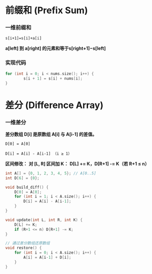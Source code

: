 # 前缀和 (Prefix Sum)
### 一维前缀和

`s[i+1]=s[i]+a[i]`

**a[left] 到 a[right] 的元素和等于s[right+1]−s[left]**

### 实现代码
```cpp
for (int i = 0; i < nums.size(); i++) {
        s[i + 1] = s[i] + nums[i];
}
```

# 差分 (Difference Array)
###  一维差分
**差分数组 D[i] 是原数组 A[i] 与 A[i-1] 的差值。**

`D[0] = A[0]`

`D[i] = A[i] - A[i-1] （i ≥ 1）`

**区间修改：**
**对 [L, R] 区间加 K：**
**D[L] += K，D[R+1] -= K（若 R+1 ≤ n）**
```cpp
int A[] = {0, 1, 2, 3, 4, 5}; // A[0..5]
int D[6] = {0};

void build_diff() {
    D[0] = A[0];
    for (int i = 1; i < A.size(); i++) {
        D[i] = A[i] - A[i-1];
    }
}

void update(int L, int R, int K) {
    D[L] += K;
    if (R+1 <= n) D[R+1] -= K;
}

// 通过差分数组还原数组
void restore() {
    for (int i = 0; i < A.size(); i++) {
        A[i] = A[i-1] + D[i];
    }
}
```
